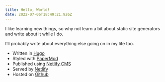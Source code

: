 ```yaml
---
title: Hello, World!
date: 2022-07-06T18:49:21.926Z
---
```

I like learning new things, so why not learn a bit about static site generators and write about it while I do.

I’ll probably write about everything else going on in my life too.

* Written in [Hugo](https://gohugo.io/)
* Styled with [PaperMod](https://github.com/adityatelange/hugo-PaperMod)
* Published using [Netlify CMS](https://www.netlifycms.org/)
* Served by [Netlify](https://www.netlify.com/)
* Hosted on [Github](https://github.com/cmoesgaard/moesgaard.dev)

